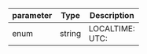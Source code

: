 | parameter | Type | Description |
| ----------- | ----------- |----------- |
| enum  |  string  | LOCALTIME: <br/>UTC:    |